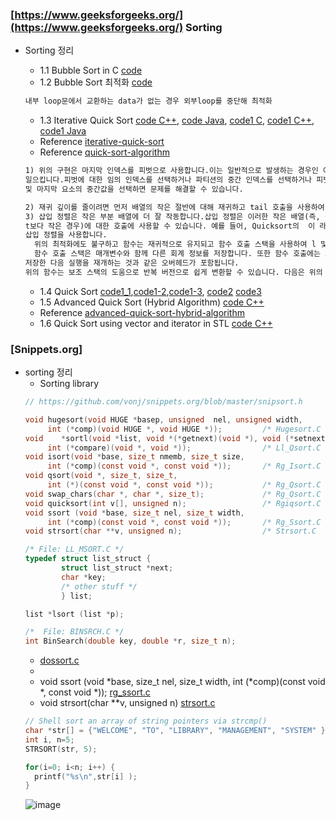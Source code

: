 ### [https://www.geeksforgeeks.org/](https://www.geeksforgeeks.org/) Sorting
* Sorting 정리
   * 1.1 Bubble Sort in C [code](https://github.com/csbyun-data/C-Pro/blob/main/chap04/Sorting/BubbleSort1.c)
   * 1.2 Bubble Sort 최적화 [code](https://github.com/csbyun-data/C-Pro/blob/main/chap04/Sorting/BubbleSort2.c)
   ```c
   내부 loop문에서 교환하는 data가 없는 경우 외부loop를 중단해 최적화
   ```
   * 1.3 Iterative Quick Sort [code C++](https://github.com/csbyun-data/C-Pro/blob/main/chap04/Sorting/Iterative_Quick_Sort1.cpp), [code Java](https://github.com/csbyun-data/C-Pro/blob/main/chap04/Sorting/Iterative_Quick_Sort1.java), [code1 C](https://github.com/csbyun-data/C-Pro/blob/main/chap04/Sorting/Iterative_recursive_Quick_Sort1.c), [code1 C++](https://github.com/csbyun-data/C-Pro/blob/main/chap04/Sorting/Iterative_recursive_Quick_Sort1.cpp), [code1 Java](https://github.com/csbyun-data/C-Pro/blob/main/chap04/Sorting/Iterative_recursive_Quick_sort1.java)
   * Reference [iterative-quick-sort](https://www.geeksforgeeks.org/iterative-quick-sort/)
   * Reference [quick-sort-algorithm](https://www.geeksforgeeks.org/quick-sort-algorithm/)
   
   ```txt
   1) 위의 구현은 마지막 인덱스를 피벗으로 사용합니다.이는 일반적으로 발생하는 경우인 이미 정렬된 배열에서 최악의 동작을
   일으킵니다.피벗에 대한 임의 인덱스를 선택하거나 파티션의 중간 인덱스를 선택하거나 피벗에 대한 파티션의 첫 번째, 중간
   및 마지막 요소의 중간값을 선택하면 문제를 해결할 수 있습니다.
   
   2) 재귀 깊이를 줄이려면 먼저 배열의 작은 절반에 대해 재귀하고 tail 호출을 사용하여 다른 절반으로 재귀합니다.
   3) 삽입 정렬은 작은 부분 배열에 더 잘 작동합니다.삽입 정렬은 이러한 작은 배열(즉, 길이가 실험적으로 결정된 임계값
   t보다 작은 경우)에 대한 호출에 사용할 수 있습니다. 예를 들어, Quicksort의  이 라이브러리 구현은 크기 7 미만의
   삽입 정렬을 사용합니다.
     위의 최적화에도 불구하고 함수는 재귀적으로 유지되고 함수 호출 스택을 사용하여 l 및 h의 중간 값을 저장합니다.
     함수 호출 스택은 매개변수와 함께 다른 회계 정보를 저장합니다. 또한 함수 호출에는 호출자 함수의 활성화 레코드를
   저장한 다음 실행을 재개하는 것과 같은 오버헤드가 포함됩니다.
   위의 함수는 보조 스택의 도움으로 반복 버전으로 쉽게 변환할 수 있습니다. 다음은 위의 재귀 코드의 반복 구현입니다. 
   ```
   * 1.4 Quick Sort [code1_1](https://github.com/csbyun-data/C-Pro/blob/main/chap04/Sorting/Quick_Sort1.cpp),[code1-2](https://github.com/csbyun-data/C-Pro/blob/main/chap04/Sorting/Quick_Sort1_1.cpp),[code1-3](https://github.com/csbyun-data/C-Pro/blob/main/chap04/Sorting/Quick_Sort1_2.cpp), [code2](https://github.com/csbyun-data/C-Pro/blob/main/chap04/Sorting/Quick_Sort2.cpp) [code3]()
   * 1.5 Advanced Quick Sort (Hybrid Algorithm) [code C++](https://github.com/csbyun-data/C-Pro/blob/main/chap04/Sorting/Hybrid_Quick_Sort.cpp)
   * Reference [advanced-quick-sort-hybrid-algorithm](https://www.geeksforgeeks.org/advanced-quick-sort-hybrid-algorithm/)
   * 1.6 Quick Sort using vector and iterator in STL [code C++](https://github.com/csbyun-data/C-Pro/blob/main/chap04/Sorting/STL_Quick_Sort1.cpp)

### [Snippets.org]
* sorting 정리
   * Sorting library
   ```c
   // https://github.com/vonj/snippets.org/blob/master/snipsort.h
   
   void hugesort(void HUGE *basep, unsigned  nel, unsigned width,
        int (*comp)(void HUGE *, void HUGE *));         /* Hugesort.C     */
   void    *sortl(void *list, void *(*getnext)(void *), void (*setnext)(void *, void *),
        int (*compare)(void *, void *));                /* Ll_Qsort.C     */
   void isort(void *base, size_t nmemb, size_t size,
        int (*comp)(const void *, const void *));       /* Rg_Isort.C     */
   void qsort(void *, size_t, size_t,
        int (*)(const void *, const void *));           /* Rg_Qsort.C     */
   void swap_chars(char *, char *, size_t);             /* Rg_Qsort.C     */
   void quicksort(int v[], unsigned n);                 /* Rgiqsort.C     */
   void ssort (void *base, size_t nel, size_t width,
        int (*comp)(const void *, const void *));       /* Rg_Ssort.C     */
   void strsort(char **v, unsigned n);                  /* Strsort.C      */
  
   /* File: LL_MSORT.C */
   typedef struct list_struct {
           struct list_struct *next;
           char *key;
           /* other stuff */
           } list;
  
   list *lsort (list *p);
  
  /*  File: BINSRCH.C */
  int BinSearch(double key, double *r, size_t n);
  ```
  * [dossort.c](https://github.com/vonj/snippets.org/blob/master/dossort.c)
  * 
  * void ssort (void *base, size_t nel, size_t width, int (*comp)(const void *, const void *)); [rg_ssort.c]()
  * void strsort(char **v, unsigned n) [strsort.c](https://github.com/vonj/snippets.org/blob/master/strsort.c)
  ```c
  // Shell sort an array of string pointers via strcmp()
  char *str[] = {"WELCOME", "TO", "LIBRARY", "MANAGEMENT", "SYSTEM" };
  int i, n=5;
  STRSORT(str, 5);
  
  for(i=0; i<n; i++) {
    printf("%s\n",str[i] );
  }
  ```
  ![image](https://github.com/user-attachments/assets/f4cd976c-ee9b-46dd-a9aa-33227746a584)

